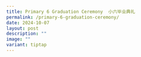 ```yaml
---
title: Primary 6 Graduation Ceremony  小六毕业典礼
permalink: /primary-6-graduation-ceremony/
date: 2024-10-07
layout: post
description: ""
image: ""
variant: tiptap
---
```

